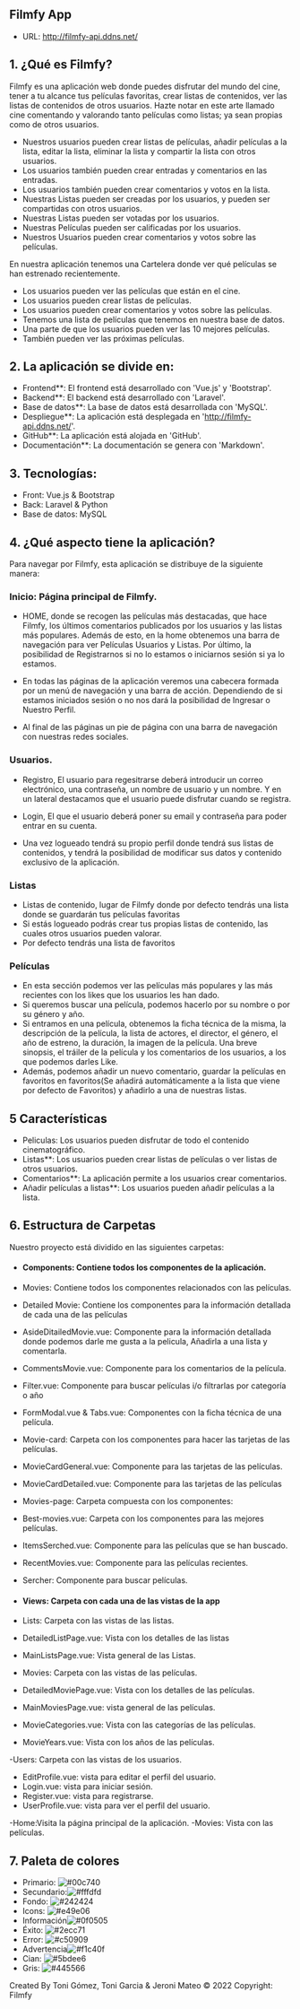 ## Filmfy App

- URL: http://filmfy-api.ddns.net/

## 1. ¿Qué es Filmfy?

Filmfy es una aplicación web donde puedes disfrutar del mundo del cine, tener a tu alcance tus películas favoritas, crear listas de contenidos, ver las listas de contenidos de otros usuarios. Hazte notar en este arte llamado cine comentando y valorando tanto películas como listas; ya sean propias como de otros usuarios.

- Nuestros usuarios pueden crear listas de películas, añadir películas a la lista, editar la lista, eliminar la lista y compartir la lista con otros usuarios.
- Los usuarios también pueden crear entradas y comentarios en las entradas.
- Los usuarios también pueden crear comentarios y votos en la lista.
- Nuestras Listas pueden ser creadas por los usuarios, y pueden ser compartidas con otros usuarios.
- Nuestras Listas pueden ser votadas por los usuarios.
- Nuestras Películas pueden ser calificadas por los usuarios.
- Nuestros Usuarios pueden crear comentarios y votos sobre las películas.

En nuestra aplicación tenemos una Cartelera donde ver qué películas se han estrenado recientemente.
- Los usuarios pueden ver las películas que están en el cine.
- Los usuarios pueden crear listas de películas.
- Los usuarios pueden crear comentarios y votos sobre las películas.
- Tenemos una lista de películas que tenemos en nuestra base de datos.
- Una parte de que los usuarios pueden ver las 10 mejores películas.
- También pueden ver las próximas películas.

## 2. La aplicación se divide en:

- Frontend**: El frontend está desarrollado con 'Vue.js' y 'Bootstrap'.
- Backend**: El backend está desarrollado con 'Laravel'.
- Base de datos**: La base de datos está desarrollada con 'MySQL'.
- Despliegue**: La aplicación está desplegada en 'http://filmfy-api.ddns.net/'.
- GitHub**: La aplicación está alojada en 'GitHub'.
- Documentación**: La documentación se genera con 'Markdown'.

## 3. Tecnologías:

- Front: Vue.js & Bootstrap
- Back: Laravel & Python
- Base de datos: MySQL

## 4. ¿Qué aspecto tiene la aplicación?

Para navegar por Filmfy, esta aplicación se distribuye de la siguiente manera:

### Inicio: Página principal de Filmfy.

- HOME, donde se recogen las películas más destacadas, que hace Filmfy, los últimos comentarios publicados por los usuarios y las listas más populares. Además de esto, en la home obtenemos una barra de navegación para ver Películas Usuarios y Listas. Por último, la posibilidad de Registrarnos si no lo estamos o iniciarnos sesión si ya lo estamos.

- En todas las páginas de la aplicación veremos una cabecera formada por un menú de navegación y una barra de acción. Dependiendo de si estamos iniciados sesión o no nos dará la posibilidad de Ingresar o Nuestro Perfil.

- Al final de las páginas un pie de página con una barra de navegación con nuestras redes sociales.

### Usuarios.

- Registro, El usuario para regesitrarse deberá introducir un correo electrónico, una contraseña, un nombre de usuario y un nombre. Y en un lateral destacamos que el usuario puede disfrutar cuando se registra.

- Login, El que el usuario deberá poner su email y contraseña para poder entrar en su cuenta.
- Una vez logueado tendrá su propio perfil donde tendrá sus listas de contenidos, y tendrá la posibilidad de modificar sus datos y contenido exclusivo de la aplicación.

### Listas

- Listas de contenido, lugar de Filmfy donde por defecto tendrás una lista donde se guardarán tus películas favoritas
- Si estás logueado podrás crear tus propias listas de contenido, las cuales otros usuarios pueden valorar.
- Por defecto tendrás una lista de favoritos

### Películas

- En esta sección podemos ver las películas más populares y las más recientes con los likes que los usuarios les han dado.
- Si queremos buscar una película, podemos hacerlo por su nombre o por su género y año.
- Si entramos en una película, obtenemos la ficha técnica de la misma, la descripción de la película, la lista de actores, el director, el género, el año de estreno, la duración, la imagen de la película. Una breve sinopsis, el tráiler de la película y los comentarios de los usuarios, a los que podemos darles Like.
- Además, podemos añadir un nuevo comentario, guardar la películas en favoritos en favoritos(Se añadirá automáticamente a la lista que viene por defecto de Favoritos) y añadirlo a una de nuestras listas.

## 5 Características

- Peliculas: Los usuarios pueden disfrutar de todo el contenido cinematográfico.
- Listas**: Los usuarios pueden crear listas de películas o ver listas de otros usuarios.
- Comentarios**: La aplicación permite a los usuarios crear comentarios.
- Añadir películas a listas**: Los usuarios pueden añadir películas a la lista.

## 6. Estructura de Carpetas

Nuestro proyecto está dividido en las siguientes carpetas:

- #### Components: Contiene todos los componentes de la aplicación.

- Movies: Contiene todos los componentes relacionados con las películas.
- Detailed Movie: Contiene los componentes para la información detallada de cada una de las películas
- AsideDitailedMovie.vue: Componente para la información detallada donde podemos darle me gusta a la pelicula, Añadirla a una lista y comentarla.
- CommentsMovie.vue: Componente para los comentarios de la película.
- Filter.vue: Componente para buscar películas i/o filtrarlas por categoría o año
- FormModal.vue & Tabs.vue: Componentes con la ficha técnica de una película.

- Movie-card: Carpeta con los componentes para hacer las tarjetas de las películas.
- MovieCardGeneral.vue: Componente para las tarjetas de las películas.
- MovieCardDetailed.vue: Componente para las tarjetas de las películas

- Movies-page: Carpeta compuesta con los componentes:
- Best-movies.vue: Carpeta con los componentes para las mejores películas.
- ItemsSerched.vue: Componente para las películas que se han buscado.
- RecentMovies.vue: Componente para las películas recientes.
- Sercher: Componente para buscar películas.

- #### Views: Carpeta con cada una de las vistas de la app

- Lists: Carpeta con las vistas de las listas.
- DetailedListPage.vue: Vista con los detalles de las listas
- MainListsPage.vue: Vista general de las Listas.

- Movies: Carpeta con las vistas de las películas.
- DetailedMoviePage.vue: Vista con los detalles de las películas.
- MainMoviesPage.vue: vista general de las películas.
- MovieCategories.vue: Vista con las categorías de las películas.
- MovieYears.vue: Vista con los años de las películas.

-Users: Carpeta con las vistas de los usuarios.
- EditProfile.vue: vista para editar el perfil del usuario.
- Login.vue: vista para iniciar sesión.
- Register.vue: vista para registrarse.
- UserProfile.vue: vista para ver el perfil del usuario.

-Home:Visita la página principal de la aplicación.
-Movies: Vista con las películas.

## 7. Paleta de colores

- Primario: ![#00c740](https://via.placeholder.com/15/f03c15/000000?text=+)
- Secundario:![#fffdfd](https://via.placeholder.com/15/f03c15/000000?text=+)
- Fondo: ![#242424](https://via.placeholder.com/15/f03c15/000000?text=+)
- Icons: ![#e49e06](https://via.placeholder.com/15/f03c15/000000?text=+)
- Información![#0f0505](https://via.placeholder.com/15/f03c15/000000?text=+)
- Éxito: ![#2ecc71](https://via.placeholder.com/15/f03c15/000000?text=+)
- Error: ![#c50909](https://via.placeholder.com/15/f03c15/000000?text=+)
- Advertencia![#f1c40f](https://via.placeholder.com/15/f03c15/000000?text=+)
- Cian: ![#5bdee6](https://via.placeholder.com/15/f03c15/000000?text=+)
- Gris: ![#445566](https://via.placeholder.com/15/f03c15/000000?text=+)

Created By Toni Gómez, Toni Garcia & Jeroni Mateo
© 2022 Copyright: Filmfy